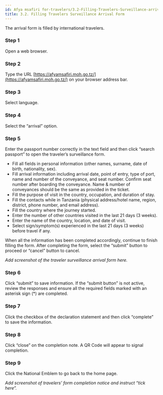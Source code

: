 ```yaml
---
id: Afya msafiri for-travelers/3.2-Filling-Travelers-Surveillance-arrival-Form
title: 3.2. Filling Travelers Surveillance Arrival Form
---
```

The arrival form is filled by international travelers.

### Step 1
Open a web browser.

### Step 2
Type the URL [https://afyamsafiri.moh.go.tz/](https://afyamsafiri.moh.go.tz/) on your browser address bar.

### Step 3
Select language.

### Step 4
Select the “arrival” option.

### Step 5
Enter the passport number correctly in the text field and then click “search passport” to open the traveler’s surveillance form.

- Fill all fields in personal information (other names, surname, date of birth, nationality, sex).
- Fill arrival information including arrival date, point of entry, type of port, name and number of the conveyance, and seat number. Confirm seat number after boarding the conveyance. Name & number of conveyances should be the same as provided in the ticket.
- Fill the purpose of visit in the country, occupation, and duration of stay.
- Fill the contacts while in Tanzania (physical address/hotel name, region, district, phone number, and email address).
- Fill the country where the journey started.
- Enter the number of other countries visited in the last 21 days (3 weeks).
- Enter the name of the country, location, and date of visit.
- Select sign/symptom(s) experienced in the last 21 days (3 weeks) before travel if any.

When all the information has been completed accordingly, continue to finish filling the form. After completing the form, select the “submit” button to proceed or “cancel” button to cancel.

_Add screenshot of the traveler surveillance arrival form here._

### Step 6
Click “submit” to save information. If the “submit button” is not active, review the responses and ensure all the required fields marked with an asterisk sign (*) are completed.

### Step 7
Click the checkbox of the declaration statement and then click “complete” to save the information.

### Step 8
Click “close” on the completion note. A QR Code will appear to signal completion.

### Step 9
Click the National Emblem to go back to the home page.

_Add screenshot of travelers’ form completion notice and instruct “tick here”._
